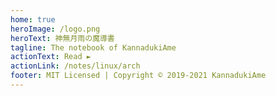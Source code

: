 ```yaml
---
home: true
heroImage: /logo.png
heroText: 神無月雨の魔導書
tagline: The notebook of KannadukiAme
actionText: Read ►
actionLink: /notes/linux/arch
footer: MIT Licensed | Copyright © 2019-2021 KannadukiAme
---
```

